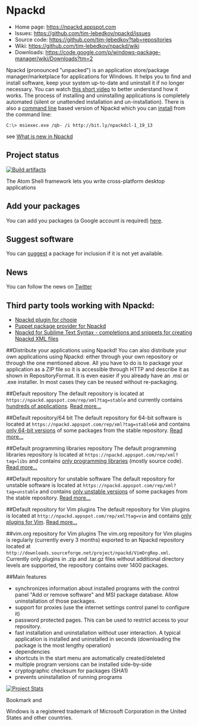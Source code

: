 ﻿# Npackd

* Home page: https://npackd.appspot.com
* Issues: https://github.com/tim-lebedkov/npackd/issues
* Source code: https://github.com/tim-lebedkov?tab=repositories
* Wiki: https://github.com/tim-lebedkov/npackd/wiki
* Downloads: https://code.google.com/p/windows-package-manager/wiki/Downloads?tm=2

Npackd (pronounced "unpacked") is an application store/package manager/marketplace for applications for Windows. It helps you to find and install software, keep your system up-to-date and uninstall it if no longer necessary. You can watch [this short video](http://www.youtube.com/watch?v=7ZkJ2i2xbow) to better understand how it works. The process of installing and uninstalling applications is completely automated (silent or unattended installation and un-installation). There is also a [command line](https://github.com/tim-lebedkov/npackd/wiki/CommandLine) based version of Npackd which you can [install](https://github.com/tim-lebedkov/npackd/wiki/CommandLineInstallation) from the command line: 

```Batchfile
C:\> msiexec.exe /qb- /i http://bit.ly/npackdcl-1_19_13
```

see [What is new in Npackd](https://github.com/tim-lebedkov/npackd/wiki/ChangeLog)

## Project status
[![Build artifacts](https://ci.appveyor.com/api/projects/status/github/tim-lebedkov/npackd-cpp)](https://ci.appveyor.com/project/tim-lebedkov/windows-package-manager-npackd-cpp/build/artifacts)

The Atom Shell framework lets you write cross-platform desktop applications
## Add your packages
You can add you packages (a Google account is required) [here](https://npackd.appspot.com/package/new).

## Suggest software
You can [suggest](https://github.com/tim-lebedkov/npackd/issues/new) a package for inclusion if it is not yet available.

## News
You can follow the news on [Twitter](http://twitter.com/Npackd)

## Third party tools working with Npackd:
  * [Npackd plugin for chooie](https://github.com/TomPeters/chooie.Npackd)
  * [Puppet package provider for Npackd](http://forge.puppetlabs.com/badgerious/npackd)
  * [Npackd for Sublime Text Syntax - completions and snippets for creating Npackd XML files](https://sublime.wbond.net/packages/Npackd)

##Distribute your applications using Npackd!
You can also distribute your own applications using Npackd: either through your own repository or through the one mentioned above. All you have to do is to package your application as a ZIP file so it is accessible through HTTP and describe it as shown in RepositoryFormat. It is even easier if you already have an .msi or .exe installer. In most cases they can be reused without re-packaging.

##Default repository
The default repository is located at `https://npackd.appspot.com/rep/xml?tag=stable` and currently contains [hundreds of applications](https://npackd.appspot.com/rep/xml?tag=stable). [Read more...](https://github.com/tim-lebedkov/npackd/wiki/DefaultRepository)

##Default repository/64 bit
The default repository for 64-bit software is located at `https://npackd.appspot.com/rep/xml?tag=stable64` and contains [only 64-bit versions](https://npackd.appspot.com/rep/xml?tag=stable64) of some packages from the stable repository. [Read more...](https://github.com/tim-lebedkov/npackd/wiki/DefaultRepository64Bit)

##Default programming libraries repository
The default programming libraries repository is located at `https://npackd.appspot.com/rep/xml?tag=libs` and contains [only programming libraries](https://npackd.appspot.com/rep/xml?tag=libs) (mostly source code). [Read more...](https://github.com/tim-lebedkov/npackd/wiki/LibrariesRepository)

##Default repository for unstable software
The default repository for unstable software is located at `https://npackd.appspot.com/rep/xml?tag=unstable` and contains [only unstable versions](https://npackd.appspot.com/rep/xml?tag=unstable) of some packages from the stable repository. [Read more...](https://github.com/tim-lebedkov/npackd/wiki/DefaultRepositoryUnstableSofware)

##Default repository for Vim plugins
The default repository for Vim plugins is located at `http://npackd.appspot.com/rep/xml?tag=vim` and contains [only plugins for Vim](http://npackd.appspot.com/rep/xml?tag=vim). [Read more...](https://github.com/tim-lebedkov/npackd/wiki/DefaultRepositoryVimPlugins)

##vim.org repository for Vim plugins
The vim.org repository for Vim plugins is regularly (currently every 3 months) exported to an Npackd repository located at `http://downloads.sourceforge.net/project/npackd/VimOrgRep.xml`. Currently only plugins in .zip and .tar.gz files without additional directory levels are supported, the repository contains over 1400 packages.

##Main features
  * synchronizes information about installed programs with the control panel "Add or remove software" and MSI package database. Allow uninstallation of those packages. 
  * support for proxies (use the internet settings control panel to configure it)
  * password protected pages. This can be used to restrict access to your repository.
  * fast installation and uninstallation without user interaction. A typical application is installed and uninstalled in seconds (downloading the package is the most lengthy operation)
  * dependencies
  * shortcuts in the start menu are automatically created/deleted
  * multiple program versions can be installed side-by-side
  * cryptographic checksum for packages (SHA1)
  * prevents uninstallation of running programs

[![Project Stats](https://www.openhub.net/p/windows-package-manager/widgets/project_thin_badge.gif)](https://www.openhub.net/p/windows-package-manager)

<a class="addthis_button" href="http://www.addthis.com/bookmark.php?v=250&amp;username=xa-4c376eea7c4cc880"><img src="https://s7.addthis.com/static/btn/v2/lg-share-en.gif" width="125" height="16" alt="Bookmark and Share" style="border:0"/></a>

Windows is a registered trademark of Microsoft Corporation in the United States and other countries.


